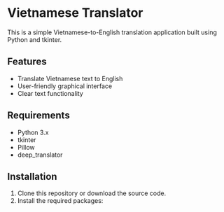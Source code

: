 # Vietnamese Translator

This is a simple Vietnamese-to-English translation application built using Python and tkinter.

## Features

- Translate Vietnamese text to English
- User-friendly graphical interface
- Clear text functionality

## Requirements

- Python 3.x
- tkinter
- Pillow
- deep_translator

## Installation

1. Clone this repository or download the source code.
2. Install the required packages:
